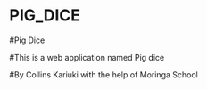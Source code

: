 # PIG_DICE
#Pig Dice

#This is a web application named Pig dice

#By Collins Kariuki with the help of Moringa School
